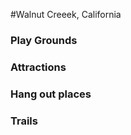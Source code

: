 #Walnut Creeek, California

### Play Grounds 

### Attractions 

### Hang out places 

### Trails 



